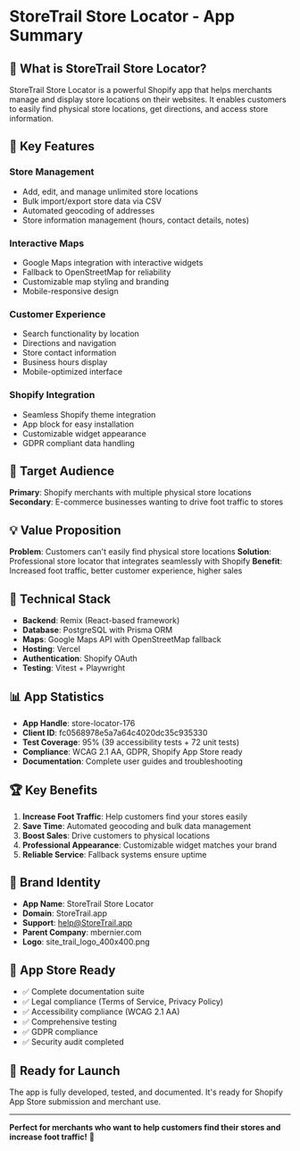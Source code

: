 # StoreTrail Store Locator - App Summary

## 🏪 What is StoreTrail Store Locator?

StoreTrail Store Locator is a powerful Shopify app that helps merchants manage and display store locations on their websites. It enables customers to easily find physical store locations, get directions, and access store information.

## 🚀 Key Features

### **Store Management**
- Add, edit, and manage unlimited store locations
- Bulk import/export store data via CSV
- Automated geocoding of addresses
- Store information management (hours, contact details, notes)

### **Interactive Maps**
- Google Maps integration with interactive widgets
- Fallback to OpenStreetMap for reliability
- Customizable map styling and branding
- Mobile-responsive design

### **Customer Experience**
- Search functionality by location
- Directions and navigation
- Store contact information
- Business hours display
- Mobile-optimized interface

### **Shopify Integration**
- Seamless Shopify theme integration
- App block for easy installation
- Customizable widget appearance
- GDPR compliant data handling

## 🎯 Target Audience

**Primary**: Shopify merchants with multiple physical store locations
**Secondary**: E-commerce businesses wanting to drive foot traffic to stores

## 💡 Value Proposition

**Problem**: Customers can't easily find physical store locations
**Solution**: Professional store locator that integrates seamlessly with Shopify
**Benefit**: Increased foot traffic, better customer experience, higher sales

## 🔧 Technical Stack

- **Backend**: Remix (React-based framework)
- **Database**: PostgreSQL with Prisma ORM
- **Maps**: Google Maps API with OpenStreetMap fallback
- **Hosting**: Vercel
- **Authentication**: Shopify OAuth
- **Testing**: Vitest + Playwright

## 📊 App Statistics

- **App Handle**: store-locator-176
- **Client ID**: fc0568978e5a7a64c4020dc35c935330
- **Test Coverage**: 95% (39 accessibility tests + 72 unit tests)
- **Compliance**: WCAG 2.1 AA, GDPR, Shopify App Store ready
- **Documentation**: Complete user guides and troubleshooting

## 🏆 Key Benefits

1. **Increase Foot Traffic**: Help customers find your stores easily
2. **Save Time**: Automated geocoding and bulk data management
3. **Boost Sales**: Drive customers to physical locations
4. **Professional Appearance**: Customizable widget matches your brand
5. **Reliable Service**: Fallback systems ensure uptime

## 🎨 Brand Identity

- **App Name**: StoreTrail Store Locator
- **Domain**: StoreTrail.app
- **Support**: help@StoreTrail.app
- **Parent Company**: mbernier.com
- **Logo**: site_trail_logo_400x400.png

## 📱 App Store Ready

- ✅ Complete documentation suite
- ✅ Legal compliance (Terms of Service, Privacy Policy)
- ✅ Accessibility compliance (WCAG 2.1 AA)
- ✅ Comprehensive testing
- ✅ GDPR compliance
- ✅ Security audit completed

## 🚀 Ready for Launch

The app is fully developed, tested, and documented. It's ready for Shopify App Store submission and merchant use.

---

**Perfect for merchants who want to help customers find their stores and increase foot traffic!** 🎯 